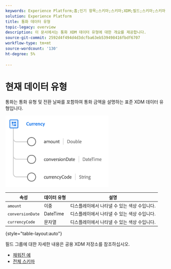 ```yaml
---
keywords: Experience Platform;홈;인기 항목;스키마;스키마;XDM;필드;스키마;스키마;장치;데이터 유형;데이터 유형;데이터 유형;통화;
solution: Experience Platform
title: 통화 데이터 유형
topic-legacy: overview
description: 이 문서에서는 통화 XDM 데이터 유형에 대한 개요를 제공합니다.
source-git-commit: 2592d4f494d4d3dcfba63eb539498416fbdf6707
workflow-type: tm+mt
source-wordcount: '130'
ht-degree: 5%

---
```


#  현재 데이터 유형

 통화는 통화 유형 및 전환 날짜를 포함하여 통화 금액을 설명하는 표준 XDM 데이터 유형입니다.

![](../images/data-types/currency.png)

| 속성 | 데이터 유형 | 설명 |
| --- | --- | --- |
| `amount` | 이중 | 디스플레이에서 나타낼 수 있는 색상 수입니다. |
| `conversionDate` | DateTime | 디스플레이에서 나타낼 수 있는 색상 수입니다. |
| `currencyCode` | 문자열 | 디스플레이에서 나타낼 수 있는 색상 수입니다. |

{style=&quot;table-layout:auto&quot;}

필드 그룹에 대한 자세한 내용은 공용 XDM 저장소를 참조하십시오.

* [채워진 예](https://github.com/adobe/xdm/blob/master/components/datatypes/currency.example.1.json)
* [전체 스키마](https://github.com/adobe/xdm/blob/master/components/datatypes/currency.schema.json)